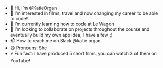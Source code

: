 - 👋 Hi, I’m @KatieOrgan
- 👀 I’m interested in films, travel and now changing my career to be able to code!
- 🌱 I’m currently learning how to code at Le Wagon
- 💞️ I’m looking to collaborate on projects throughout the course and eventually build my own app idea, I have a few ;)
- 📫 How to reach me on Slack @katie organ
- 😄 Pronouns: She
- ⚡ Fun fact: I have produced 5 short films, you can watch 3 of them on YouTube!

<!---
KatieOrgan/KatieOrgan is a ✨ special ✨ repository because its `README.md` (this file) appears on your GitHub profile.
You can click the Preview link to take a look at your changes.
--->
